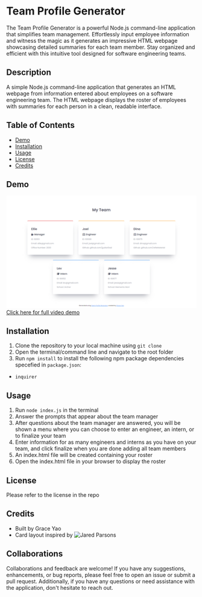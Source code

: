 # Team Profile Generator
The Team Profile Generator is a powerful Node.js command-line application that simplifies team management. Effortlessly input employee information and witness the magic as it generates an impressive HTML webpage showcasing detailed summaries for each team member. Stay organized and efficient with this intuitive tool designed for software engineering teams.

## Description
A simple Node.js command-line application that generates an HTML webpage from information entered about employees on a software engineering team. The HTML webpage displays the roster of employees with summaries for each person in a clean, readable interface. 

## Table of Contents 
  - [Demo](#demo)
  - [Installation](#installation)
  - [Usage](#usage)
  - [License](#license)
  - [Credits](#credits)

## Demo
![Sample Generated Webpage](./dist/assets/screenshot.PNG)
[Click here for full video demo](https://drive.google.com/file/d/1TKhSh7rVBaHuNBID_GDu0QAGCcORkWMz/view)

## Installation
1. Clone the repository to your local machine using `git clone` 
2. Open the terminal/command line and navigate to the root folder
3. Run `npm install` to install the following npm package dependencies specefied in `package.json`:
* `inquirer`

## Usage
1. Run `node index.js` in the terminal
2. Answer the prompts that appear about the team manager
3. After questions about the team manager are answered, you will be shown a menu where you can choose to enter an engineer, an intern, or to finalize your team
4. Enter information for as many engineers and interns as you have on your team, and click finalize when you are done adding all team members
5. An index.html file will be created containing your roster
6. Open the index.html file in your browser to display the roster

## License
Please refer to the license in the repo

## Credits
* Built by Grace Yao
* Card layout inspired by ![Jared Parsons](https://codepen.io/jared-parsons)

## Collaborations
Collaborations and feedback are welcome! If you have any suggestions, enhancements, or bug reports, please feel free to open an issue or submit a pull request. Additionally, if you have any questions or need assistance with the application, don't hesitate to reach out. 





